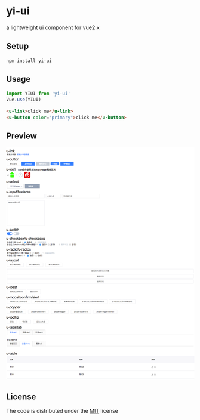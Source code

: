 # yi-ui

a lightweight ui component for vue2.x
## Setup
```
npm install yi-ui
```

## Usage

``` js
import YIUI from 'yi-ui'
Vue.use(YIUI)
```

``` html
<u-link>click me</u-link>
<u-button color="primary">click me</u-button>
```

## Preview

![](./yi-ui.png)

## License

The code is distributed under the [MIT](http://opensource.org/licenses/MIT) license